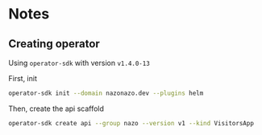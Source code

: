 # Notes

## Creating operator

Using `operator-sdk` with version `v1.4.0-13`

First, init

```bash
operator-sdk init --domain nazonazo.dev --plugins helm
```

Then, create the api scaffold

```bash
operator-sdk create api --group nazo --version v1 --kind VisitorsApp
```